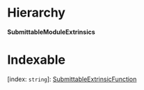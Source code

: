 

# Hierarchy

**SubmittableModuleExtrinsics**

# Indexable

\[index: `string`\]:&nbsp;[SubmittableExtrinsicFunction](_promise_types_d_.submittableextrinsicfunction.md)
